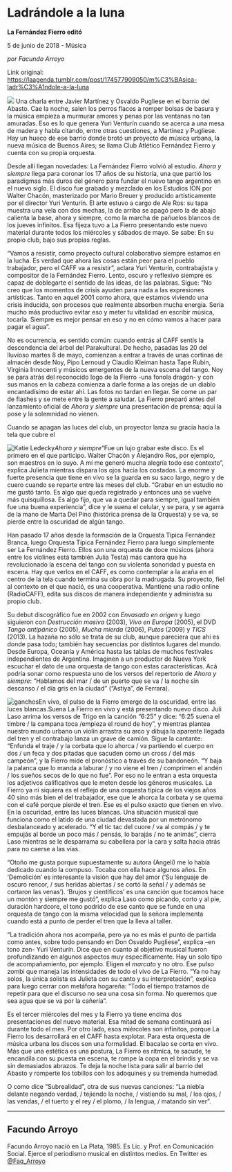 # Ladrándole a la luna

**La Fernández Fierro editó**

5 de junio de 2018 - Música

_por Facundo Arroyo_

Link original: https://laagenda.tumblr.com/post/174577909050/m%C3%BAsica-ladr%C3%A1ndole-a-la-luna

![](https://64.media.tumblr.com/07e129ebddb82aa693af5e6d25b69f9b/tumblr_inline_p9vawp6clX1t6q87u_500.jpg)
Una charla entre Javier Martínez y Osvaldo Pugliese en el barrio del Abasto. Cae la noche, salen los perros flacos a romper bolsas de basura y la música empieza a murmurar amores y penas por las ventanas no tan amuradas. Eso es lo que genera Yuri Venturín cuando se acerca a una mesa de madera y habla citando, entre otras cuestiones, a Martínez y Pugliese. Hay un hueco de ese barrio donde brotó un proyecto de música urbana, la nueva música de Buenos Aires; se llama Club Atlético Fernández Fierro y cuenta con su propia orquesta. 

Desde allí llegan novedades: La Fernández Fierro volvió al estudio. *Ahora y siempre* llega para coronar los 17 años de su historia, una que partió los paradigmas más duros del género para fundar el nuevo tango argentino en el nuevo siglo. El disco fue grabado y mezclado en los Estudios ION por Walter Chacón, masterizado por Mario Breuer y producido artísticamente por el director Yuri Venturín. El arte estuvo a cargo de Ale Ros: su tapa muestra una vela con dos mechas, la de arriba se apagó pero la de abajo calienta la base, ahora y siempre, como la marcha de pañuelos blancos de los jueves infinitos. Esa fijeza tuvo a La Fierro presentando este nuevo material durante todos los miércoles y sábados de mayo. Se sabe: En su propio club, bajo sus propias reglas. 

“Vamos a resistir, como proyecto cultural colaborativo siempre estamos en la lucha. Es verdad que ahora las cosas están peor para el pueblo trabajador, pero el CAFF va a resistir”, aclara Yuri Venturín, contrabajista y compositor de la Fernández Fierro. Lento, oscuro y reflexivo siempre es capaz de doblegarte el sentido de las ideas, de las palabras. Sigue: “No creo que los momentos de crisis ayuden para nada a las expresiones artísticas. Tanto en aquel 2001 como ahora, que estamos viviendo una crisis inducida, son procesos que realmente absorben mucha energía. Sería mucho más productivo evitar eso y meter tu vitalidad en escribir música, tocarla. Siempre es mejor pensar en eso y no en cómo vamos a hacer para pagar el agua”. 

No es ocurrencia, es sentido común: cuando entrás al CAFF sentís la descendencia del árbol del Parakultural. De hecho, pasadas las 20 del lluvioso martes 8 de mayo, comienzan a entrar a través de unas cortinas de almacén desde Noy, Pipo Lernoud y Claudio Kleiman hasta Tape Rubín, Virginia Innocenti y músicos emergentes de la nueva escena del tango. Noy se para atrás del reconocido logo de la Fierro -una fonola dragón- y con sus manos en la cabeza comienza a darle forma a las orejas de un diablo encantadísimo de estar ahí. Las fotos no tardan en llegar. Se come un par de flashes y se mete entre la gente a saludar. La Fierro preparó antes del lanzamiento oficial de *Ahora y siempre* una presentación de prensa; aquí la pose y la solemnidad no vienen. 

Cuando se apagan las luces del club, un proyector lanza su gracia hacia la tela que cubre el 

![Katie Ledecky](https://64.media.tumblr.com/0af48b28e3e94de7970a2196ab1bf8cb/tumblr_inline_p9vawqqEAa1t6q87u_400.jpg)*Ahora y siempre*“Fue un lujo grabar este disco. Es el primero en el que participo. Walter Chacón y Alejandro Ros, por ejemplo, son maestros en lo suyo. A mí me generó mucha alegría todo ese contexto”, explica Julieta mientras dispara los ojos hacia los costados. La enorme y fuerte presencia que tiene en vivo se la guarda en su saco largo, negro y de cuero cuando se reparte entre las meses del club. “Grabar en un estudio no me gustó tanto. Es algo que queda registrado y entonces una se vuelve más quisquillosa. Es algo fijo, que va a quedar para siempre, igual también fue una buena experiencia”, dice y le suena el celular, y se para, y se agarra de la mano de Marta Del Pino (histórica prensa de la Orquesta) y se va, se pierde entre la oscuridad de algún tango. 

Han pasado 17 años desde la formación de la Orquesta Típica Fernández Branca, luego Orquesta Típica Fernández Fierro para luego simplemente ser La Fernández Fierro. Ellos son una orquesta de doce músicos (ahora entre los violines está también Julia Testa) más cantora que ha revolucionado la escena del tango con su violenta sonoridad y puesta en escena. Hay que verlos en el CAFF, es como contemplar a la araña en el centro de la tela cuando termina su obra por la madrugada. Su proyecto, fiel al contexto en el que nació, es una cooperativa. Mantiene una radio online (RadioCAFF), edita sus discos de manera independiente y administra su propio club. 

Su debut discográfico fue en 2002 con *Envasado en origen* y luego siguieron con *Destrucción masiva* (2003), *Vivo en Europa* (2005), el DVD *Tango antipánico* (2005), *Mucha mierda* (2006), *Putos* (2009) y *TICS* (2013). La hazaña no sólo se trata de su club, aunque pareciera que ahí es donde pasa todo; también hay secuencias por distintos lugares del mundo. Desde Europa, Oceanía y América hasta las tablas de muchos festivales independientes de Argentina. Imaginen a un productor de Nueva York escuchar el dato de una orquesta de tango con estas características. Acá podría sonar como respuesta uno de los versos del repertorio de *Ahora y siempre*: “Hablamos del mar / de un puerto que se va / la noche sin descanso / el día gris en la ciudad” (“Astiya”, de Ferrara). 

![ganchos](https://64.media.tumblr.com/78466a90e9427a3375da5ee6df494cca/tumblr_inline_p9vawrxf5w1t6q87u_500.jpg)En vivo, el pulso de la Fierro emerge de la oscuridad, entre las luces blancas.Suena La Fierro en vivo y está presentando nuevo disco. Juli Laso arrima los versos de Trigo en la canción “6:25” y dice: “6:25 suena el timbre / la campana toca /empieza el round de hoy”, y mientras plantea nuestro mundo urbano un violín arrastra su arco y dibuja la aparente llegada del tren y el contrabajo lanza un grave de camión. Sigue la cantante: “Enfunda el traje / y la corbata que lo ahorca / va partiendo el cuerpo en dos / un feca y dos pitadas que sacuden como un cross / del más campeón”, y la Fierro mide el pronóstico a través de su bandoneón. “Y baja la palanca que lo manda a laburar / y no viene el tren / comprimen el andén / los sueños secos de lo que no fue”. Por eso no le entran a esta orquesta los adjetivos calificativos que le meten desde los géneros musicales. La Fierro ya ni siquiera es el reflejo de una orquesta típica de los viejos años 40 sino más bien el del trabajador, ese que le ahorca la corbata y se quema con el café porque pierde el tren. Ese es el pulso exacto que tienen en vivo. En la oscuridad, entre las luces blancas. Una situación musical que funciona como el latido de una ciudad devastada por un metrónomo desbalanceado y acelerado. “Y el tic tac del cuore / va al compás / y te empujás al borde un poco más / pensás, lo barajás / no te animás”, cierra Laso mientras se le desparrama su cabellera por la cara y salta hacia atrás para no caerse a las vías. 

“Otoño me gusta porque supuestamente su autora (Angeli) me lo había dedicado cuando la compuso. Tocaba con ella hace algunos años. En ‘Demolición’ es interesante la visión que hay del amor (‘Su lenguaje de oscuro rencor, / sus heridas abiertas / se cortó la señal / y además se cortaron las venas’). ‘Brujos y científicos’ es una canción que tocamos hace un montón y siempre me gustó”, explica Laso como picando, corto y al pie, duración hardcore, el tono podrido de ese canto que se funde en una orquesta de tango con la misma velocidad que la señora implementa cuando está a punto de perder el tren que la lleva al taller. 

“La tradición ahora nos acompaña, pero ya no es más el punto de partida como antes, sobre todo pensando en Don Osvaldo Pugliese”, explica –en tono zen- Yuri Venturín. Dice que en cuanto al objetivo musical fueron profundizando en algunos aspectos muy específicamente. Hay un solo tipo de acompañamiento, por ejemplo. Eligen el *marcato* y no otro. Ese pulso zombi que maneja las intensidades de todo el vivo de La Fierro. “Ya no hay solos, la única solista es Julieta con su canto y su interpretación”, explica para luego cerrar con metáfora hogareña: “Todo el tiempo tratamos de repetir para que el discurso no sea una cosa sin forma. No queremos que sea agua que se va por la cañería”. 

Es el tercer miércoles del mes y la Fierro ya tiene encima dos presentaciones del nuevo material. Esa mitad de semana continuará así durante todo el mes. Por otro lado, esos miércoles son infinitos, porque La Fierro los desarrollará en el CAFF hasta explotar. Para esta orquesta de música urbana los discos son una formalidad. El bacalao se corta en vivo. Más que una estética es una postura, La Fierro es rítmica, te sacude, te encandila con su puesta en escena, te rompe la copa en el brindis y se va sin demasiados abrazos. Te deja la noche lista para salir al barrio del Abasto y romperte los tobillos con los adoquines y su tremenda humedad. 

O como dice “Subrealidad”, otra de sus nuevas canciones: “La niebla delante negando verdad, / tejiendo la noche, / vistiendo su mal, / los ojos, / las vendas, / el tuerto y el rey / el plomo, / la lengua, / matando sin ver”. 

  




---

Facundo Arroyo
--------------

 Facundo Arroyo nació en La Plata, 1985. Es Lic. y Prof. en Comunicación Social. Ejerce el periodismo musical en distintos medios. En Twitter es [@Faq\_Arroyo](https://twitter.com/Faq_Arroyo) 

